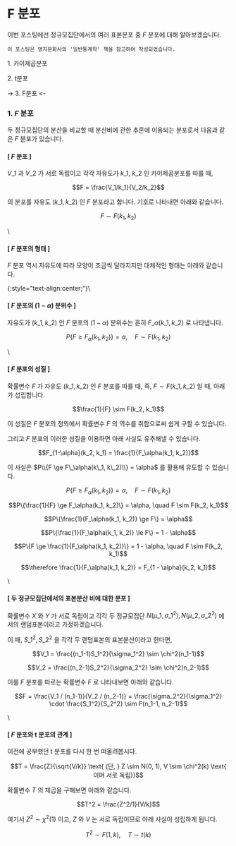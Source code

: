 # F 분포

이번 포스팅에선 정규모집단에서의 여러 표본분포 중 $F$ 분포에 대해 알아보겠습니다.

```
이 포스팅은 영지문화사의 '일반통계학' 책을 참고하여 작성되었습니다.
```

1\. 카이제곱분포

2\. t분포

\-> 3. F분포 <-

### 1. $F$ 분포

두 정규모집단의 분산을 비교할 때 분산비에 관한 추론에 이용되는 분포로서 다음과 같은 $F$ 분포가 있습니다.

#### \[ $F$ 분포 ]

$V\_1$ 과 $V\_2$ 가 서로 독립이고 각각 자유도가 $k\_1$, $k\_2$ 인 카이제곱분포를 따를 때,

$$F = \frac{V_1/k_1}{V_2/k_2}$$

의 분포를 자유도 $(k\_1, k\_2)$ 인 $F$ 분포라고 합니다. 기호로 나타내면 아래와 같습니다.

$$F \sim F(k_1, k_2)$$

\


#### \[ $F$ 분포의 형태 ]

$F$ 분포 역시 자유도에 따라 모양이 조금씩 달라지지만 대체적인 형태는 아래와 같습니다.

&#x20;{:style="text-align:center;"}\


#### \[ $F$ 분포의 $(1-\alpha)$ 분위수 ]

자유도가 $(k\_1, k\_2)$ 인 $F$ 분포의 $(1-\alpha)$ 분위수는 흔히 $F\_\alpha(k\_1, k\_2)$ 로 나타냅니다.

$$P\{F \ge F_\alpha(k_1, k_2)\} = \alpha, \quad F \sim F(k_1, k_2)$$

\


#### \[ $F$ 분포의 성질 ]

확률변수 $F$ 가 자유도 $(k\_1, k\_2)$ 인 $F$ 분포를 따를 때, 즉, $F \sim F(k\_1, k\_2)$ 일 때, 아래가 성립합니다.

$$\frac{1}{F} \sim F(k_2, k_1)$$

이 성질은 $F$ 분포의 정의에서 확률변수 $F$ 의 역수를 취함으로써 쉽게 구할 수 있습니다.

그리고 $F$ 분포의 이러한 성질을 이용하면 아래 사실도 유추해낼 수 있습니다.

$$F_{1-\alpha}(k_2, k_1) = \frac{1}{F_\alpha(k_1, k_2)}$$

이 사실은 $P\\{F \ge F\_\alpha(k\_1, k\_2)\\} = \alpha$ 를 활용해 유도할 수 있습니다.

$$P\{F \ge F_\alpha(k_1, k_2)\} = \alpha, \quad F \sim F(k_1, k_2)$$

$$P\{\frac{1}{F} \ge F_\alpha(k_1, k_2)\} = \alpha, \quad F \sim F(k_2, k_1)$$

$$P\{\frac{1}{F_\alpha(k_1, k_2)} \ge F\} = \alpha$$

$$P\{\frac{1}{F_\alpha(k_1, k_2)} \le F\} = 1 - \alpha$$

$$P\{F \ge \frac{1}{F_\alpha(k_1, k_2)}\} = 1 - \alpha, \quad F \sim F(k_2, k_1)$$

$$\therefore \frac{1}{F_\alpha(k_1, k_2)} = F_{1 - \alpha}(k_2, k_1)$$

\


#### \[ 두 정규모집단에서의 표본분산 비에 대한 분포 ]

확률변수 $X$ 와 $Y$ 가 서로 독립이고 각각 두 정규모집단 $N(\mu\_1, \sigma\_1^2), N(\mu\_2, \sigma\_2^2)$ 에서의 랜덤표본이라고 가정하겠습니다.

이 때, $S\_1^2, S\_2^2$ 을 각각 두 랜덤표본의 표본분산이라고 한다면,

$$V_1 = \frac{(n_1-1)S_1^2}{\sigma_1^2} \sim \chi^2(n_1-1)$$

$$V_2 = \frac{(n_2-1)S_2^2}{\sigma_2^2} \sim \chi^2(n_2-1)$$

이를 $F$ 분포를 따르는 확률변수 $F$ 로 나타내보면 아래와 같습니다.

$$F = \frac{V_1 / (n_1-1)}{V_2 / (n_2-1)} = \frac{\sigma_2^2}{\sigma_1^2} \cdot \frac{S_1^2}{S_2^2} \sim F(n_1-1, n_2-1)$$

\


#### \[ $F$ 분포와 t 분포의 관계 ]

이전에 공부했던 t 분포를 다시 한 번 떠올려봅시다.

$$T = \frac{Z}{\sqrt{V/k}} \text{ (단, } Z \sim N(0, 1), V \sim \chi^2(k) \text{ 이며 서로 독립)}$$

확률변수 $T$ 의 제곱을 구해보면 아래와 같습니다.

$$T^2 = \frac{Z^2/1}{V/k}$$

여기서 $Z^2 \sim \chi^2(1)$ 이고, $Z$ 와 $V$ 는 서로 독립이므로 아래 사실이 성립하게 됩니다.

$$T^2 \sim F(1, k), \quad T \sim t(k)$$
